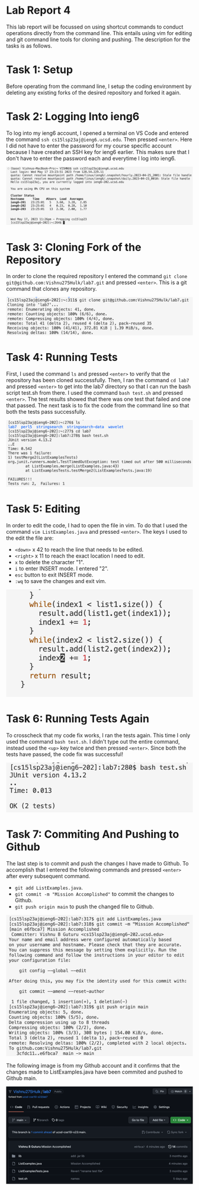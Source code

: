# Lab Report 4
This lab report will be focussed on using shortcut commands to conduct operations directly from the command line. 
This entails using vim for editing and git command line tools for cloning and pushing.
The description for the tasks is as follows.

# Task 1: Setup
Before operating from the command line, I setup the coding environment by deleting any existing forks of the desired repository and forked it again.

# Task 2: Logging Into ieng6
To log into my ieng6 account, I opened a terminal on VS Code and entered the command `ssh cs15lsp23aj@ieng6.ucsd.edu`. Then pressed `<enter>`. Here I did not have to enter the password for my course specific account because I have created an SSH key for ieng6 earlier. This makes sure that I don't have to enter the password each and everytime I log into ieng6.

![Image](lab7ss1.png)

# Task 3: Cloning Fork of the Repository
In order to clone the required repository I entered the command `git clone git@github.com:Vishnu275Hulk/lab7.git` and pressed `<enter>`.
This is a git command that clones any repository.

![Image](lab7s2.png)

# Task 4: Running Tests
First, I used the command `ls` and pressed `<enter>` to verify that the repository has been cloned successfully.
Then, I ran the command `cd lab7` and pressed `<enter>` to get into the lab7 directory so that I can run the bash script test.sh from there.
I used the command `bash test.sh` and pressed `<enter>`.  The test results showed that there was one test that failed and one that passed.
The next task is to fix the code from the command line so that both the tests pass successfully.

![Image](lab7ss3.png)

# Task 5: Editing 
In order to edit the code, I had to open the file in vim. To do that I used the command `vim ListExamples.java` and pressed `<enter>`.
The keys I used to the edit the file are: 
  * `<down>` x 42 to reach the line that needs to be edited.
  * `<right>` x 11 to reach the exact location I need to edit.
  * `x` to delete the character "1".
  * `i` to enter INSERT mode. I entered "2".
  * `esc` button to exit INSERT mode.
  * `:wq` to save the changes and exit vim.

![Image](lab7ss4.png)

# Task 6: Running Tests Again
To crosscheck that my code fix works, I ran the tests again. This time I only used the command `bash test.sh`.
I didn't type out the entire command, instead used the `<up>` key twice and then pressed `<enter>`.
Since both the tests have passed, the code fix was successful!

![Image](lab7ss5.png)

# Task 7: Commiting And Pushing to Github
The last step is to commit and push the changes I have made to Github.
To accomplish that I entered the following commands and pressed `<enter>` after every subsequent command.
  * `git add ListExamples.java`.
  * `git commit -m "Mission Accomplished"` to commit the changes to Github.
  * `git push origin main` to push the changed file to Github.
  
![Image](lab7ss6.png)

The following image is from my Github account and it confirms that the changes made to ListExamples.java have been commited and pushed to Github main.

![Image](lab7ss7.png)
